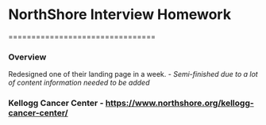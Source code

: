 # NorthShore Interview Homework

================================

### Overview

Redesigned one of their landing page in a week. -
_Semi-finished due to a lot of content information needed to be added_

### Kellogg Cancer Center - https://www.northshore.org/kellogg-cancer-center/
